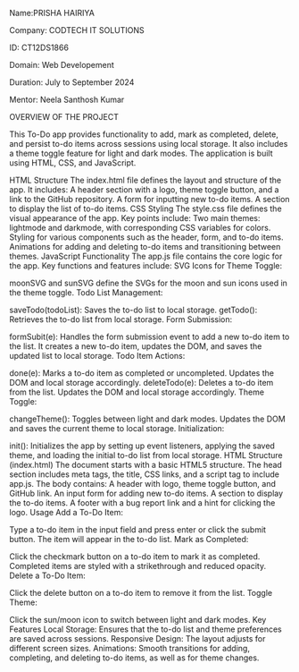 Name:PRISHA HAIRIYA

Company: CODTECH IT SOLUTIONS

ID: CT12DS1866

Domain: Web Developement

Duration: July to September 2024

Mentor: Neela Santhosh Kumar

OVERVIEW OF THE PROJECT

This To-Do app provides functionality to add, mark as completed, delete, and persist to-do items across sessions using local storage. It also includes a theme toggle feature for light and dark modes. The application is built using HTML, CSS, and JavaScript.

HTML Structure
The index.html file defines the layout and structure of the app. It includes:
A header section with a logo, theme toggle button, and a link to the GitHub repository.
A form for inputting new to-do items.
A section to display the list of to-do items.
CSS Styling
The style.css file defines the visual appearance of the app. Key points include:
Two main themes: lightmode and darkmode, with corresponding CSS variables for colors.
Styling for various components such as the header, form, and to-do items.
Animations for adding and deleting to-do items and transitioning between themes.
JavaScript Functionality
The app.js file contains the core logic for the app. Key functions and features include:
SVG Icons for Theme Toggle:

moonSVG and sunSVG define the SVGs for the moon and sun icons used in the theme toggle.
Todo List Management:

saveTodo(todoList): Saves the to-do list to local storage.
getTodo(): Retrieves the to-do list from local storage.
Form Submission:

formSubit(e): Handles the form submission event to add a new to-do item to the list. It creates a new to-do item, updates the DOM, and saves the updated list to local storage.
Todo Item Actions:

done(e): Marks a to-do item as completed or uncompleted. Updates the DOM and local storage accordingly.
deleteTodo(e): Deletes a to-do item from the list. Updates the DOM and local storage accordingly.
Theme Toggle:

changeTheme(): Toggles between light and dark modes. Updates the DOM and saves the current theme to local storage.
Initialization:

init(): Initializes the app by setting up event listeners, applying the saved theme, and loading the initial to-do list from local storage.
HTML Structure (index.html)
The document starts with a basic HTML5 structure.
The head section includes meta tags, the title, CSS links, and a script tag to include app.js.
The body contains:
A header with logo, theme toggle button, and GitHub link.
An input form for adding new to-do items.
A section to display the to-do items.
A footer with a bug report link and a hint for clicking the logo.
Usage
Add a To-Do Item:

Type a to-do item in the input field and press enter or click the submit button.
The item will appear in the to-do list.
Mark as Completed:

Click the checkmark button on a to-do item to mark it as completed.
Completed items are styled with a strikethrough and reduced opacity.
Delete a To-Do Item:

Click the delete button on a to-do item to remove it from the list.
Toggle Theme:

Click the sun/moon icon to switch between light and dark modes.
Key Features
Local Storage: Ensures that the to-do list and theme preferences are saved across sessions.
Responsive Design: The layout adjusts for different screen sizes.
Animations: Smooth transitions for adding, completing, and deleting to-do items, as well as for theme changes.



